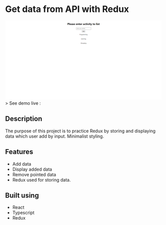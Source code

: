 # Get data from API with Redux

<img src="./readme_images/ToDoList.png" alt="project image">
<br />
> See demo live :

## Description

The purpose of this project is to practice Redux by storing and displaying data which user add by input.
Minimalist styling.
<br />

## Features

- Add data
- Display added data
- Remove pointed data
- Redux used for storing data.

## Built using

- React
- Typescript
- Redux
